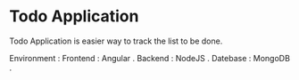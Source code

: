 # Todo Application

Todo Application is easier way to track the list to be done.

Environment : 
Frontend : Angular .
Backend : NodeJS .
Datebase : MongoDB .

